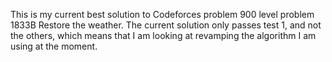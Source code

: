 This is my current best solution to Codeforces problem 900 level problem 1833B Restore the weather. The current solution only passes test 1, and not the others, which means that I am looking at revamping the algorithm I am using at the moment.
